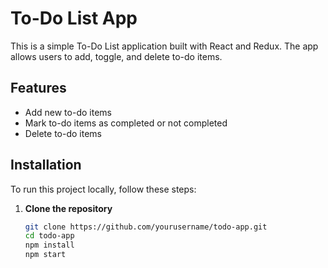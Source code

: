 # To-Do List App

This is a simple To-Do List application built with React and Redux. The app allows users to add, toggle, and delete to-do items.

## Features

- Add new to-do items
- Mark to-do items as completed or not completed
- Delete to-do items

## Installation

To run this project locally, follow these steps:

1. **Clone the repository**

   ```bash
   git clone https://github.com/yourusername/todo-app.git
   cd todo-app
   npm install
   npm start
